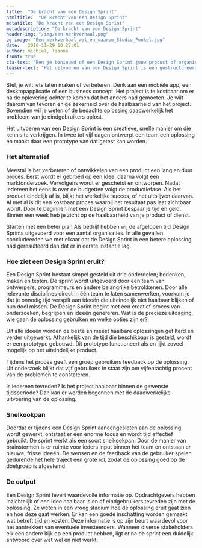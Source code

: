 ```yaml
---
title:  "De kracht van een Design Sprint"
htmltitle:  "De kracht van een Design Sprint"
metatitle: "De kracht van een Design Sprint"
metadescription: "De kracht van een Design Sprint"
header-img: "/img/een-merkverhaal.png"
og-image: "Een_merkverhaal_wat_en_waarom_Studio_Fonkel.jpg"
date:   2016-11-29 10:27:01
author: michiel, lianne
front: true
cta-text: "Ben je benieuwd of een Design Sprint jouw product of organisatie verder kan helpen? Neem contact met ons op."
teaser-text: "Het uitvoeren van een Design Sprint is een gestructureerde, snelle manier om creatieve oplossingen te bedenken en direct te testen"
---
```

Stel, je wilt iets laten maken of verbeteren. Denk aan een mobiele app, een desktopapplicatie of een business concept. Het project is te kostbaar om er na de oplevering achter te komen dat het anders had gemoeten. Je wilt daarom van tevoren enige zekerheid over de haalbaarheid van het project. Bovendien wil je weten of de bedachte oplossing daadwerkelijk het probleem van je eindgebruikers oplost.

Het uitvoeren van een Design Sprint is een creatieve, snelle manier om die kennis te verkrijgen. In twee tot vijf dagen ontwerpt een team een oplossing en maakt daar een prototype van dat getest kan worden.

### Het alternatief 
Meestal is het verbeteren of ontwikkelen van een product een lang en duur proces. Eerst wordt er gebroed op een idee, daarna volgt een marktonderzoek. Vervolgens wordt er geschetst en ontworpen. Nadat iedereen het eens is over de budgetten volgt de productiefase. Als het product eindelijk af is, blijkt het werkelijke succes, of het uitblijven daarvan. Al met al is dit een kostbaar proces waarbij het resultaat pas laat zichtbaar wordt. Door te beginnen met een Design Sprint bespaar je tijd en geld. Binnen een week heb je zicht op de haalbaarheid van je product of dienst. 

Starten met een beter plan
Als bedrijf hebben wij de afgelopen tijd Design Sprints uitgevoerd voor een aantal organisaties. In alle gevallen concludeerden we met elkaar dat de Design Sprint in een betere oplossing had geresulteerd dan dat er in eerste instantie lag. 

### Hoe ziet een Design Sprint eruit? 
Een Design Sprint bestaat simpel gesteld uit drie onderdelen; bedenken, maken en testen. De sprint wordt uitgevoerd door een team van ontwerpers, programmeurs en andere belangrijke betrokkenen. Door alle relevante disciplines direct in één team te laten samenwerken, voorkom je dat je onnodig tijd verspilt aan ideeën die uiteindelijk niet haalbaar blijken of hun doel missen. De Design Sprint begint met een creatief proces van onderzoeken, begrijpen en ideeën genereren. Wat is de precieze uitdaging, wie gaan de oplossing gebruiken en welke opties zijn er? 

Uit alle ideeën worden de beste en meest haalbare oplossingen gefilterd en verder uitgewerkt. Afhankelijk van de tijd die beschikbaar is gesteld, wordt er een prototype gebouwd. Dit prototype functioneert als en lijkt zoveel mogelijk op het uiteindelijke product. 

Tijdens het proces geeft een groep gebruikers feedback op de oplossing. Uit onderzoek blijkt dat vijf gebruikers in staat zijn om vijfentachtig procent van de problemen te constateren. 

Is iedereen tevreden? Is het project haalbaar binnen de gewenste tijdsperiode? Dan kan er worden begonnen met de daadwerkelijke uitvoering van de oplossing.

### Snelkookpan
Doordat er tijdens een Design Sprint aaneengesloten aan de oplossing wordt gewerkt, ontstaat er een enorme focus en wordt tijd effectief gebruikt. De sprint werkt als een soort snelkookpan. Door de manier van brainstormen is er ruimte voor ieders input binnen het team en ontstaan er nieuwe, frisse ideeën. De wensen en de feedback van de gebruiker spelen gedurende het hele traject een grote rol, zodat de oplossing goed op de doelgroep is afgestemd. 

### De output
Een Design Sprint levert waardevolle informatie op. Opdrachtgevers hebben inzichtelijk of een idee haalbaar is en of eindgebruikers tevreden zijn met de oplossing. Ze weten in een vroeg stadium hoe de oplossing eruit gaat zien en hoe deze gaat werken. Er kan een goede inschatting worden gemaakt wat betreft tijd en kosten. Deze informatie is op zijn beurt waardevol voor het aantrekken van eventuele investeerders. Wanneer diverse stakeholders elk een andere kijk op een product hebben, ligt er na de sprint een duidelijk antwoord over wat wel en niet werkt.  
